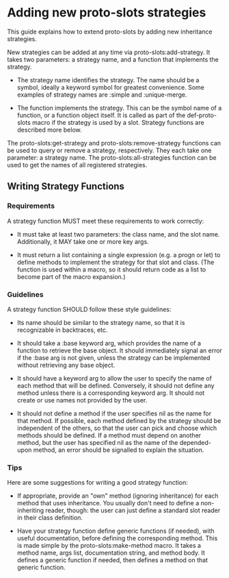 # Adding new proto-slots strategies #

This guide explains how to extend proto-slots by adding new
inheritance strategies.

New strategies can be added at any time via proto-slots:add-strategy.
It takes two parameters: a strategy name, and a function that
implements the strategy.

* The strategy name identifies the strategy. The name should be a
  symbol, ideally a keyword symbol for greatest convenience. Some
  examples of strategy names are :simple and :unique-merge.

* The function implements the strategy. This can be the symbol name of
  a function, or a function object itself. It is called as part of the
  def-proto-slots macro if the strategy is used by a slot. Strategy
  functions are described more below.

The proto-slots:get-strategy and proto-slots:remove-strategy functions
can be used to query or remove a strategy, respectively. They each
take one parameter: a strategy name. The proto-slots:all-strategies
function can be used to get the names of all registered strategies.


## Writing Strategy Functions ##

### Requirements ###

A strategy function MUST meet these requirements to work correctly:

* It must take at least two parameters: the class name, and the slot
  name. Additionally, it MAY take one or more key args.

* It must return a list containing a single expression (e.g. a progn
  or let) to define methods to implement the strategy for that slot
  and class. (The function is used within a macro, so it should return
  code as a list to become part of the macro expansion.)

### Guidelines ###

A strategy function SHOULD follow these style guidelines:

* Its name should be similar to the strategy name, so that it is
  recognizable in backtraces, etc.

* It should take a :base keyword arg, which provides the name of a
  function to retrieve the base object. It should immediately signal
  an error if the :base arg is not given, unless the strategy can be
  implemented without retrieving any base object.

* It should have a keyword arg to allow the user to specify the name
  of each method that will be defined. Conversely, it should not
  define any method unless there is a corresponding keyword arg. It
  should not create or use names not provided by the user.

* It should not define a method if the user specifies nil as the name
  for that method. If possible, each method defined by the strategy
  should be independent of the others, so that the user can pick and
  choose which methods should be defined. If a method must depend on
  another method, but the user has specified nil as the name of the
  depended-upon method, an error should be signalled to explain the
  situation.

### Tips ###

Here are some suggestions for writing a good strategy function:

* If appropriate, provide an "own" method (ignoring inheritance) for
  each method that uses inheritance. You usually don't need to define
  a non-inheriting reader, though: the user can just define a standard
  slot reader in their class definition.

* Have your strategy function define generic functions (if needed),
  with useful documentation, before defining the corresponding method.
  This is made simple by the proto-slots:make-method macro. It takes a
  method name, args list, documentation string, and method body. It
  defines a generic function if needed, then defines a method on that
  generic function.
